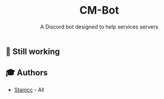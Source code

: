 <h1 align="center">CM-Bot</h1>

<p align="center">
    A Discord bot designed to help services servers<br><br>
</p>

## 🔧 Still working

## 🎓 Authors

* [Stanicc](https://github.com/Stanicc) - All